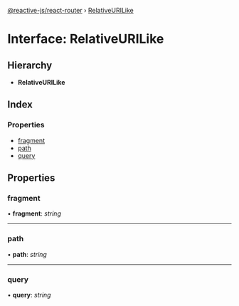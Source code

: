 [@reactive-js/react-router](../README.md) › [RelativeURILike](relativeurilike.md)

# Interface: RelativeURILike

## Hierarchy

* **RelativeURILike**

## Index

### Properties

* [fragment](relativeurilike.md#fragment)
* [path](relativeurilike.md#path)
* [query](relativeurilike.md#query)

## Properties

###  fragment

• **fragment**: *string*

___

###  path

• **path**: *string*

___

###  query

• **query**: *string*
